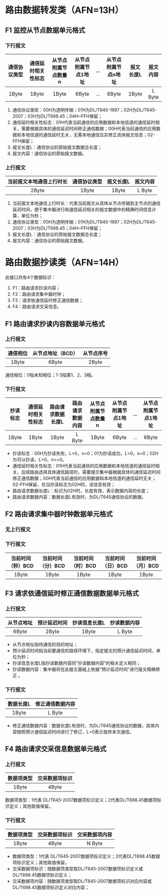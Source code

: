 



# 路由数据转发类（AFN=13H）

## F1 监控从节点数据单元格式

### 下行报文

| 通信协议类型 | 通信延时相关性标志 | 从节点附属节点数量n | 从节点附属节点1地址 |  ...  | 从节点附属节点n地址 | 报文长度L | 报文内容 |
| :----------: | :----------------: | :-----------------: | :-----------------: | :---: | :-----------------: | :-------: | :------: |
|    1Byte     |       1Byte        |        1Byte        |        6Byte        |  ...  |        6Byte        |   1Byte   |  L Byte  |

1. 通信协议类型：00H为透明传输；01H为DL/T645-1997；02H为DL/T645-2007；03H为DL/T698.45；04H~FFH保留；
2. 通信延时相关性标志：01H代表当前通信的应用数据和本地信道的通信延时相关，需要根据具体的通信延迟时间修正通信数据；00H代表当前通信的应用数据和本地信道的通信延时无关，无需本地通信压实修正具体报文信息；02-FFH保留；
3. 报文长度L：通信协议的原始报文数据总长度；
4. 报文内容：通信协议的原始报文数据。


### 上行报文

| 当前报文本地通信上行时长 | 通信协议类型 | 报文长度L | 报文内容 |
| :----------------------: | :----------: | :-------: | :------: |
|          2Byte           |    1Byte     |   1Byte   |  L Byte  |


1. 当前报文本地通信上行时长：代表当前报文从具体从节点传输到主节点的通信延迟时间，便于集中器进行和通信延迟相关的报文数据中的精确时间信息计算，单位为秒；
2. 通信协议类型：00H为透明传输；01H为DL/T645-1997；02H为DL/T645-2007；03H为DL/T698.45；04H~FFH保留；
3. 报文长度L：通信协议的原始报文数据总长度；
4. 报文内容：通信协议的原始报文数据。


# 路由数据抄读类（AFN=14H）

此接口共有4个数据标识：

1. F1：路由请求抄读内容；
2. F2：路由请求集中器时钟；
3. F3：请求依通信延时修正通信数据；
4. F4：路由请求交采信息。



## F1 路由请求抄读内容数据单元格式

### 上行报文

| 通信相位 | 从节点地址（BCD） | 从节点序号 |
| :------: | :---------------: | :--------: |
|  1Byte   |       6Byte       |   2Byte    |

通信相位：0指未知相位；1-3指第1、2、3相。

### 下行报文


| 抄读标志 | 通信延时相关性标志 | 路由请求数据长度L | 路由请求数据内容 | 从节点附属节点数量n | 从节点附属节点1地址 |  ...  | 从节点附属节点1地址 |
| :------: | :----------------: | :---------------: | :--------------: | :-----------------: | :-----------------: | :---: | :-----------------: |
|  1Byte   |       1Byte        |       1Byte       |      L Byte      |        1Byte        |        6Byte        |  ...  |        6Byte        |

- 抄读标志：00H为抄读失败，L=0，n=0；01为抄读成功，L=0，n=0；02H为可以抄读，L>0，n>=0。
- 通信延时相关性标志：01H代表当前通信的应用数据和本地信道的通信延时相关，后续路由选择具体通信路径时，需要提示集中器根据具体的通信延迟时间修正通信数据；00H代表当前通信的应用数据和本地信道的通信延时无关；02-FFH保留，仅当抄读标志为02H时，该信息有效；
- 路由请求数据长度L：标识为02H时，长度有效，表示数据内容的长度；
- 路由请求数据内容：数据长度L有效时，为DL/T645通信协议的数据。


## F2 路由请求集中器时钟数据单元格式

### 无上行报文

### 下行报文

| 当前时间（秒）BCD | 当前时间（分）BCD | 当前时间（时）BCD | 当前时间（日）BCD | 当前时间（月）BCD |
| :---------------: | :---------------: | :---------------: | :---------------: | :---------------: |
|       1Byte       |       1Byte       |       1Byte       |       1Byte       |       1Byte       |


## F3 请求依通信延时修正通信数据数据单元格式


### 上行报文

| 从节点地址 | 预计延迟时间 | 抄读信息长度L | 抄读数据内容 |
| :--------: | :----------: | :-----------: | :----------: |
|   6Byte    |    2Byte     |     1Byte     |    L Byte    |

- 从节点地址指待通信的目的地址；
- 预计延迟时间指当前要通信的路径环境下，指定报文的预计通信延迟时间，单位为秒；
- 抄读信息长度L指抄读数据内容同“抄读数据内容”的相关定义相同；
- 抄读数据内容：集中器将在此报文基础上依据“预计延迟时间”进行报文精确修正 。

### 下行报文

| 数据长度L | 修正通信数据内容 |
| :-------: | :--------------: |
|   1Byte   |      L Byte      |

- 修正通信数据内容：数据长度L有效时，为DL/T645通信协议的数据，具体内容按照预计通信延迟时间进行了修订，L=0表示放弃本次通信。

## F4 路由请求交采信息数据单元格式

### 上行报文

| 数据项类型 | 交采数据项标识 |
| :--------: | :------------: |
|   1Byte    |     4Byte      |

数据项类型：1代表 DL/T645-2007数据项标识定义；2代表DL/T698.45数据项标识定义；其他取值保留。

### 下行报文

| 数据项类型 | 交采数据项标识 | 交采数据项内容 |
| :--------: | :------------: | :------------: |
|   1Byte    |     4Byte      |     N Byte     |


- 数据项类型：1代表 DL/T645-2007数据项标识定义；2代表DL/T698.45数据项标识定义；其他取值保留。
- 交采数据项标识：随数据项类型取DL/T645-2007数据项标识定义或DL/T698.45数据项标识定义；
- 交采数据项内容：随数据项类型取DL/T645-2007数据项标识对应内容或DL/T698.45数据项标识定义对应内容；



